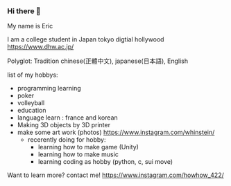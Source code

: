 ### Hi there 👋

My name is Eric

I am a college student in Japan tokyo digtial hollywood https://www.dhw.ac.jp/

Polyglot: Tradition chinese(正體中文), japanese(日本語), English


list of my hobbys:
   - programming learning
   - poker
   - volleyball
   - education 
   - language learn : france and korean
   - Making 3D objects by 3D printer
   - make some art work (photos)  https://www.instagram.com/whinstein/ 
     - recerently doing for hobby:
       - learning how to make game (Unity)
       - learning how to make music 
       - learning coding as hobby (python, c, sui move)
  
Want to learn more? contact me!
  https://www.instagram.com/howhow_422/


<!--
**whinstein/whinstein** is a ✨ _special_ ✨ repository because its `README.md` (this file) appears on your GitHub profile.

Here are some ideas to get you started:

- 🔭 I’m currently working on ...
- 🌱 I’m currently learning ...
- 👯 I’m looking to collaborate on ...
- 🤔 I’m looking for help with ...
- 💬 Ask me about ...
- 📫 How to reach me: ...
- 😄 Pronouns: ...
- ⚡ Fun fact: ...
-->
